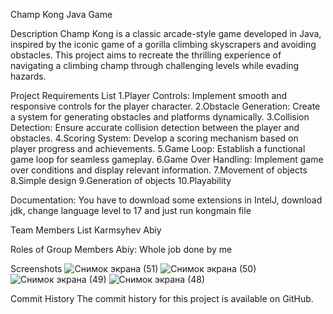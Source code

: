 Champ Kong Java Game

Description
Champ Kong is a classic arcade-style game developed in Java, inspired by the iconic game of a gorilla climbing skyscrapers and avoiding obstacles. This project aims to recreate the thrilling experience of navigating a climbing champ through challenging levels while evading hazards.

Project Requirements List
1.Player Controls: Implement smooth and responsive controls for the player character.
2.Obstacle Generation: Create a system for generating obstacles and platforms dynamically.
3.Collision Detection: Ensure accurate collision detection between the player and obstacles.
4.Scoring System: Develop a scoring mechanism based on player progress and achievements.
5.Game Loop: Establish a functional game loop for seamless gameplay.
6.Game Over Handling: Implement game over conditions and display relevant information.
7.Movement of objects
8.Simple design
9.Generation of objects
10.Playability

Documentation: You have to download some extensions in IntelJ, download jdk, change language level to 17 and just run kongmain file 

Team Members List
Karmsyhev Abiy

Roles of Group Members
Abiy: Whole job done by me

Screenshots
![Снимок экрана (51)](https://github.com/KarnaAbiy/monitoring_system-for_files/assets/99629706/dc7c49c2-5624-4a34-a95a-e8092c5eec4d)
![Снимок экрана (50)](https://github.com/KarnaAbiy/monitoring_system-for_files/assets/99629706/a33c8763-13a8-4ca5-9ebc-2b333829a594)
![Снимок экрана (49)](https://github.com/KarnaAbiy/monitoring_system-for_files/assets/99629706/820a3282-7251-465d-abe5-82b96e9a9aed)
![Снимок экрана (48)](https://github.com/KarnaAbiy/monitoring_system-for_files/assets/99629706/2c2a4105-45cc-4032-838d-200e3ae2ba06)

Commit History
The commit history for this project is available on GitHub.
